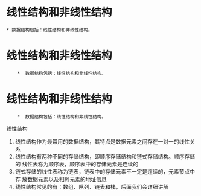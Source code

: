 # 线性结构和非线性结构
	* 数据结构包括：线性结构和非线性结构。

# 线性结构和非线性结构
	    *  数据结构包括：线性结构和非线性结构。
    
# 线性结构和非线性结构
	    *  数据结构包括：线性结构和非线性结构。
    
线性结构

1) 线性结构作为最常用的数据结构，其特点是数据元素之间存在一对一的线性关系 
2) 线性结构有两种不同的存储结构，即顺序存储结构和链式存储结构。顺序存储的 线性表称为顺序表，顺序表中的存储元素是连续的
3) 链式存储的线性表称为链表，链表中的存储元素不一定是连续的，元素节点中存 放数据元素以及相邻元素的地址信息 
4)  线性结构常见的有：数组、队列、链表和栈，后面我们会详细讲解